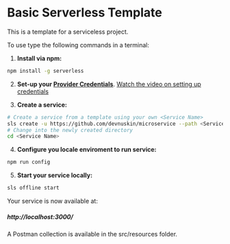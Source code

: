 # Basic Serverless Template 

This is a template for a serviceless project.

To use type the following commands in a terminal:

1. **Install via npm:**
  ```bash
  npm install -g serverless
  ```

2. **Set-up your [Provider Credentials](https://github.com/serverless/serverless/blob/master/docs/providers/aws/guide/credentials.md)**. [Watch the video on setting up credentials](https://www.youtube.com/watch?v=HSd9uYj2LJA)
 
 
3. **Create a service:**
  ```bash
  # Create a service from a template using your own <Service Name>
  sls create -u https://github.com/devnuskin/microservice --path <Service Name>
  # Change into the newly created directory
  cd <Service Name>
  ```

4. **Configure you locale enviroment to run service:**
  ```bash
  npm run config
  ```

5. **Start your service locally:**
  ```bash
  sls offline start
  ```

Your service is now available at: 
##### http://localhost:3000/

A Postman collection is available in the src/resources folder.


